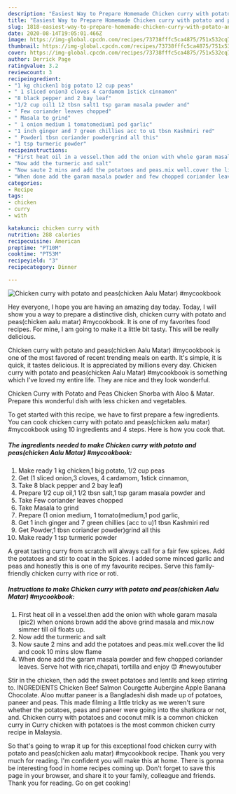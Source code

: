 ```yaml
---
description: "Easiest Way to Prepare Homemade Chicken curry with potato and peas(chicken Aalu Matar) #mycookbook"
title: "Easiest Way to Prepare Homemade Chicken curry with potato and peas(chicken Aalu Matar) #mycookbook"
slug: 1818-easiest-way-to-prepare-homemade-chicken-curry-with-potato-and-peaschicken-aalu-matar-mycookbook
date: 2020-08-14T19:05:01.466Z
image: https://img-global.cpcdn.com/recipes/73738fffc5ca4875/751x532cq70/chicken-curry-with-potato-and-peaschicken-aalu-matar-mycookbook-recipe-main-photo.jpg
thumbnail: https://img-global.cpcdn.com/recipes/73738fffc5ca4875/751x532cq70/chicken-curry-with-potato-and-peaschicken-aalu-matar-mycookbook-recipe-main-photo.jpg
cover: https://img-global.cpcdn.com/recipes/73738fffc5ca4875/751x532cq70/chicken-curry-with-potato-and-peaschicken-aalu-matar-mycookbook-recipe-main-photo.jpg
author: Derrick Page
ratingvalue: 3.2
reviewcount: 3
recipeingredient:
- "1 kg chicken1 big potato 12 cup peas"
- " 1 sliced onion3 cloves 4 cardamom 1stick cinnamon"
- "8 black pepper and 2 bay leaf"
- "1/2 cup oil1 12 tbsn salt1 tsp garam masala powder and"
- " Few coriander leaves chopped"
- " Masala to grind"
- " 1 onion medium 1 tomatomedium1 pod garlic"
- "1 inch ginger and 7 green chillies acc to u1 tbsn Kashmiri red"
- " Powder1 tbsn coriander powdergrind all this"
- "1 tsp turmeric powder"
recipeinstructions:
- "First heat oil in a vessel.then add the onion with whole garam masala (pic2) when onions brown add the above grind masala and mix.now simmer till oil floats up."
- "Now add the turmeric and salt"
- "Now saute 2 mins and add the potatoes and peas.mix well.cover the lid and cook 10 mins slow flame"
- "When done add the garam masala powder and few chopped coriander leaves. Serve hot with rice,chapati, tortilla and enjoy 😊 #newyoutuber"
categories:
- Recipe
tags:
- chicken
- curry
- with

katakunci: chicken curry with 
nutrition: 288 calories
recipecuisine: American
preptime: "PT10M"
cooktime: "PT53M"
recipeyield: "3"
recipecategory: Dinner

---
```



![Chicken curry with potato and peas(chicken Aalu Matar) #mycookbook](https://img-global.cpcdn.com/recipes/73738fffc5ca4875/751x532cq70/chicken-curry-with-potato-and-peaschicken-aalu-matar-mycookbook-recipe-main-photo.jpg)

Hey everyone, I hope you are having an amazing day today. Today, I will show you a way to prepare a distinctive dish, chicken curry with potato and peas(chicken aalu matar) #mycookbook. It is one of my favorites food recipes. For mine, I am going to make it a little bit tasty. This will be really delicious.

Chicken curry with potato and peas(chicken Aalu Matar) #mycookbook is one of the most favored of recent trending meals on earth. It's simple, it is quick, it tastes delicious. It is appreciated by millions every day. Chicken curry with potato and peas(chicken Aalu Matar) #mycookbook is something which I've loved my entire life. They are nice and they look wonderful.

Chicken Curry with Potato and Peas Chicken Shorba with Aloo &amp; Matar. Prepare this wonderful dish with less chicken and vegetables.


To get started with this recipe, we have to first prepare a few ingredients. You can cook chicken curry with potato and peas(chicken aalu matar) #mycookbook using 10 ingredients and 4 steps. Here is how you cook that.

<!--inarticleads1-->

##### The ingredients needed to make Chicken curry with potato and peas(chicken Aalu Matar) #mycookbook:

1. Make ready 1 kg chicken,1 big potato, 1/2 cup peas
1. Get  (1 sliced onion,3 cloves, 4 cardamom, 1stick cinnamon,
1. Take 8 black pepper and 2 bay leaf)
1. Prepare 1/2 cup oil,1 1/2 tbsn salt,1 tsp garam masala powder and
1. Take  Few coriander leaves chopped
1. Take  Masala to grind
1. Prepare  (1 onion medium, 1 tomato(medium,1 pod garlic,
1. Get 1 inch ginger and 7 green chillies (acc to u)1 tbsn Kashmiri red
1. Get  Powder,1 tbsn coriander powder)grind all this
1. Make ready 1 tsp turmeric powder


A great tasting curry from scratch will always call for a fair few spices. Add the potatoes and stir to coat in the Spices. I added some minced garlic and peas and honestly this is one of my favourite recipes. Serve this family-friendly chicken curry with rice or roti. 

<!--inarticleads2-->

##### Instructions to make Chicken curry with potato and peas(chicken Aalu Matar) #mycookbook:

1. First heat oil in a vessel.then add the onion with whole garam masala (pic2) when onions brown add the above grind masala and mix.now simmer till oil floats up.
1. Now add the turmeric and salt
1. Now saute 2 mins and add the potatoes and peas.mix well.cover the lid and cook 10 mins slow flame
1. When done add the garam masala powder and few chopped coriander leaves. Serve hot with rice,chapati, tortilla and enjoy 😊 #newyoutuber


Stir in the chicken, then add the sweet potatoes and lentils and keep stirring to. INGREDIENTS Chicken Beef Salmon Courgette Aubergine Apple Banana Chocolate. Aloo muttar paneer is a Bangladeshi dish made up of potatoes, paneer and peas. This made filming a little tricky as we weren&#39;t sure whether the potatoes, peas and paneer were going into the shatkora or not, and. Chicken curry with potatoes and coconut milk is a common chicken curry in Curry chicken with potatoes is the most common chicken curry recipe in Malaysia. 

So that's going to wrap it up for this exceptional food chicken curry with potato and peas(chicken aalu matar) #mycookbook recipe. Thank you very much for reading. I'm confident you will make this at home. There is gonna be interesting food in home recipes coming up. Don't forget to save this page in your browser, and share it to your family, colleague and friends. Thank you for reading. Go on get cooking!
